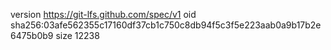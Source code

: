 version https://git-lfs.github.com/spec/v1
oid sha256:03afe562355c17160df37cb1c750c8db94f5c3f5e223aab0a9b17b2e6475b0b9
size 12238
